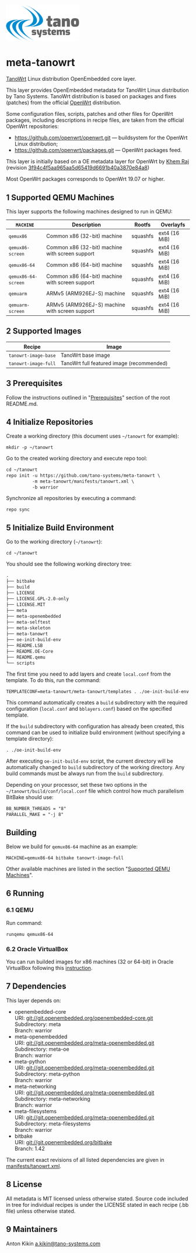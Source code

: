 
<img src="./docs/tano-logo.svg" width="200">

# meta-tanowrt

[TanoWrt](https://github.com/tano-systems/meta-tanowrt) Linux distribution OpenEmbedded core layer.

This layer provides OpenEmbedded metadata for TanoWrt Linux distribution by Tano Systems. TanoWrt distribution is based on packages and fixes (patches) from the official [OpenWrt](https://openwrt.org/) distribution.

Some configuration files, scripts, patches and other files for OpenWrt packages, including descriptions in recipe files, are taken from the official OpenWrt repositories:
- https://github.com/openwrt/openwrt.git — buildsystem for the OpenWrt Linux distribution;
- https://github.com/openwrt/packages.git — OpenWrt packages feed.

This layer is initially based on a OE metadata layer for OpenWrt by [Khem Raj](https://github.com/kraj/meta-openwrt) (revision [3f94c4f5aa965aa5d65419d6691b40a3870e84a8](https://github.com/kraj/meta-openwrt/commit/3f94c4f5aa965aa5d65419d6691b40a3870e84a8))

Most OpenWrt packages corresponds to OpenWrt 19.07 or higher.

## 1 Supported QEMU Machines

This layer supports the following machines designed to run in QEMU:

| `MACHINE`           | Description                                      | Rootfs   | Overlayfs      |
| ------------------- | ------------------------------------------------ | -------- | -------------- |
| `qemux86`           | Common x86 (32-bit) machine                      | squashfs | ext4 (16 MiB)  |
| `qemux86-screen`    | Common x86 (32-bit) machine with screen support  | squashfs | ext4 (16 MiB)  |
| `qemux86-64`        | Common x86 (64-bit) machine                      | squashfs | ext4 (16 MiB)  |
| `qemux86-64-screen` | Common x86 (64-bit) machine with screen support  | squashfs | ext4 (16 MiB)  |
| `qemuarm`           | ARMv5 (ARM926EJ-S) machine                       | squashfs | ext4 (16 MiB)  |
| `qemuarm-screen`    | ARMv5 (ARM926EJ-S) machine with screen support   | squashfs | ext4 (16 MiB)  |

## 2 Supported Images

| Recipe               | Image                                       |
| -------------------- | ------------------------------------------- |
| `tanowrt-image-base` | TanoWrt base image                          |
| `tanowrt-image-full` | TanoWrt full featured image (recommended)   |

## 3 Prerequisites

Follow the instructions outlined in "[Prerequisites](../README.md#1-Prerequisites)" section of the root README.md.

## 4 Initialize Repositories

Create a working directory (this document uses `~/tanowrt` for example):
```shell
mkdir -p ~/tanowrt
```

Go to the created working directory and execute repo tool:
```shell
cd ~/tanowrt
repo init -u https://github.com/tano-systems/meta-tanowrt \
          -m meta-tanowrt/manifests/tanowrt.xml \
          -b warrior
```

Synchronize all repositories by executing a command:
```shell
repo sync
```

## 5 Initialize Build Environment

Go to the working directory (`~/tanowrt`):
```shell
cd ~/tanowrt
```

You should see the following working directory tree:
```
.
├── bitbake
├── build
├── LICENSE
├── LICENSE.GPL-2.0-only
├── LICENSE.MIT
├── meta
├── meta-openembedded
├── meta-selftest
├── meta-skeleton
├── meta-tanowrt
├── oe-init-build-env
├── README.LSB
├── README.OE-Core
├── README.qemu
└── scripts
```

The first time you need to add layers and create `local.conf` from the template. To do this, run the command:
```shell
TEMPLATECONF=meta-tanowrt/meta-tanowrt/templates . ./oe-init-build-env
```

This command automatically creates a `build` subdirectory with the required configuration (`local.conf` and `bblayers.conf`) based on the specified template.

If the `build` subdirectory with configuration has already been created, this command can be used to initialize build environment (without specifying a template directory):
```shell
. ./oe-init-build-env
```

After executing `oe-init-build-env` script, the current directory will be automatically changed to `build` subdirectory of the working directory. Any build commands must be always run from the `build` subdirectory.

Depending on your processor, set these two options in the `~/tanowrt/build/conf/local.conf` file which control how much parallelism BitBake should use:
```
BB_NUMBER_THREADS = "8"
PARALLEL_MAKE = "-j 8"
```

## Building

Below we build for `qemux86-64` machine as an example:
```shell
MACHINE=qemux86-64 bitbake tanowrt-image-full
```

Other available machines are listed in the section "[Supported QEMU Machines](#1-Supported-QEMU-Machines)".

## 6 Running

### 6.1 QEMU

Run command:
```shell
runqemu qemux86-64
```

### 6.2 Oracle VirtualBox

You can run builded images for x86 machines (32 or 64-bit) in Oracle VirtualBox following this [instruction](docs/virtualbox.md).

## 7 Dependencies

This layer depends on:

* openembedded-core  
  URI: <git://git.openembedded.org/openembedded-core.git>  
  Subdirectory: meta  
  Branch: warrior  
* meta-openembedded  
  URI: <git://git.openembedded.org/meta-openembedded.git>  
  Subdirectory: meta-oe  
  Branch: warrior  
* meta-python  
  URI: <git://git.openembedded.org/meta-openembedded.git>  
  Subdirectory: meta-python  
  Branch: warrior  
* meta-networking  
  URI: <git://git.openembedded.org/meta-openembedded.git>  
  Subdirectory: meta-networking  
  Branch: warrior  
* meta-filesystems  
  URI: <git://git.openembedded.org/meta-openembedded.git>  
  Subdirectory: meta-filesystems  
  Branch: warrior  
* bitbake  
  URI: <git://git.openembedded.org/bitbake>  
  Branch: 1.42  

The current exact revisions of all listed dependencies are given in [manifests/tanowrt.xml](manifests/tanowrt.xml).

## 8 License

All metadata is MIT licensed unless otherwise stated. Source code included in tree for individual recipes is under the LICENSE stated in each recipe (.bb file) unless otherwise stated.

## 9 Maintainers

Anton Kikin <a.kikin@tano-systems.com>
